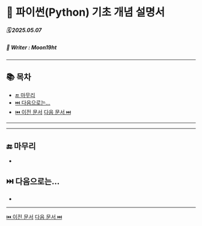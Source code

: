 # 🐍 파이썬(Python) 기초 개념 설명서

##### 🗓️ 2025.05.07
##### 📝 Writer : Moon19ht

---

## 📚 목차



- [🔚 마무리](#-마무리)
- [⏭️ 다음으로는...](#️-다음으로는)
- [⏮️ 이전 문서](./0502%20정리.md) [다음 문서 ⏭️](./0508%20정리.md)

---



---

## 🔚 마무리
- 

## ⏭️ 다음으로는...
- 

---

[⏮️ 이전 문서](./0502%20정리.md) [다음 문서 ⏭️](./0508%20정리.md)